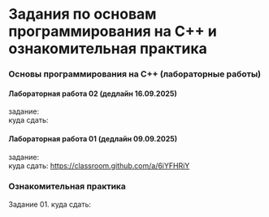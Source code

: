# Задания по основам программирования на C++ и ознакомительная практика #

### Основы программирования на C++ (лабораторные работы) ### 

#### Лабораторная работа 02 (дедлайн 16.09.2025) ####

задание: </br>
куда сдать: </br>
 

#### Лабораторная работа 01 (дедлайн 09.09.2025) ####
задание: </br>
куда сдать: https://classroom.github.com/a/6iYFHRiY </br>
 

### Ознакомительная практика ###
Задание 01. 
куда сдать: 
